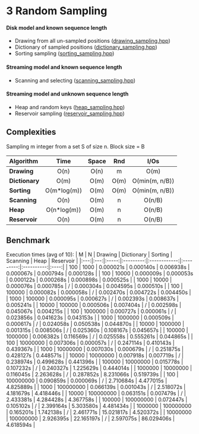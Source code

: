 # 3 Random Sampling

#### Disk model and known sequence length
 
- Drawing from all un-sampled positions ([drawing_sampling.hpp](drawing_sampling.hpp))
- Dictionary of sampled positions ([dictionary_sampling.hpp](dictionary_sampling.hpp))
- Sorting sampling ([sorting_sampling.hpp](sorting_sampling.hpp))

#### Streaming model and known sequence length

- Scanning and selecting ([scanning_sampling.hpp](scanning_sampling.hpp))

#### Streaming model and unknown sequence length

- Heap and random keys ([heap_sampling.hpp](heap_sampling.hpp))
- Reservoir sampling ([reservoir_sampling.hpp](reservoir_sampling.hpp))

Complexities
-----------

Sampling m integer from a set S of size n.
Block size = B

|   Algorithm     |    Time     | Space | Rnd  |     I/Os       |
|:----------------|:-----------:|:-----:|:----:|:--------------:|
| **Drawing**     | O(n)        |  O(n) | m    | O(m)           |
| **Dictionary**  | O(m)        |  O(m) | O(m) | O(min(m, n/B)) |
| **Sorting**     | O(m*log(m)) |  O(m) | O(m) | O(min(m, n/B)) |
| **Scanning**    | O(n)        |  O(m) | n    | O(n/B)         |
| **Heap**        | O(n*log(m)) |  O(m) | n    | O(n/B)         |
| **Reservoir**   | O(n)        |  O(m) | n    | O(n/B)         |

Benchmark
------------------

Execution times (avg of 10):
|  M  |  N  | Drawing  |  Dictionary  |  Sorting  |  Scanning  | Heap | Reservoir |
|:---:|:---:|:-----:|:---------:|:------------:|:---------:|:----------:|:----:|
|       100 |      1000 | 0.000021s | 0.000140s  | 0.006938s | 0.000067s | 0.000794s  | 0.000128s |
|       100 |     10000 | 0.000009s | 0.000053s  | 0.000122s | 0.000268s | 0.000898s  | 0.000525s |
|      1000 |     10000 | 0.000076s | 0.000785s  | / | 0.000304s | 0.004595s  | 0.000510s |
|       100 |    100000 | 0.000082s | 0.000058s  | / | 0.002470s | 0.004722s  | 0.004450s |
|      1000 |    100000 | 0.000095s | 0.000627s  | / | 0.002393s | 0.008637s  | 0.005241s |
|     10000 |    100000 | 0.000506s | 0.007404s  | / | 0.002598s | 0.045067s  | 0.004215s |
|       100 |   1000000 | 0.000727s | 0.000061s  | / | 0.023856s | 0.041623s  | 0.043153s |
|      1000 |   1000000 | 0.000509s | 0.000617s  | / | 0.024058s | 0.050538s  | 0.044870s |
|     10000 |   1000000 | 0.001315s | 0.008506s  | / | 0.025360s | 0.108167s  | 0.045657s |
|    100000 |   1000000 | 0.006382s | 0.116569s  | / | 0.025558s | 0.555261s  | 0.044865s |
|       100 |  10000000 | 0.007306s | 0.000057s  | / | 0.247114s | 0.410143s  | 0.439367s |
|      1000 |  10000000 | 0.007030s | 0.000679s  | / | 0.251875s | 0.428127s  | 0.448571s |
|     10000 |  10000000 | 0.007918s | 0.007719s  | / | 0.238974s | 0.499628s  | 0.441396s |
|    100000 |  10000000 | 0.015778s | 0.107232s  | / | 0.240327s | 1.225629s  | 0.444014s |
|   1000000 |  10000000 | 0.116045s | 2.263628s  | / | 0.287852s | 8.231066s  | 0.519739s |
|       100 | 100000000 | 0.090859s | 0.000069s  | / | 2.710684s | 4.477015s  | 4.825889s |
|      1000 | 100000000 | 0.066139s | 0.001043s  | / | 2.518072s | 4.181679s  | 4.418446s |
|     10000 | 100000000 | 0.063151s | 0.007479s  | / | 2.433381s | 4.284428s  | 4.367758s |
|    100000 | 100000000 | 0.072447s | 0.105102s  | / | 2.399164s | 5.303580s  | 4.481434s |
|   1000000 | 100000000 | 0.165201s | 1.742138s  | / | 2.461771s | 15.021817s | 4.520372s |
|  10000000 | 100000000 | 2.926395s | 22.165197s | / | 2.597075s | 86.029406s | 4.618594s |


